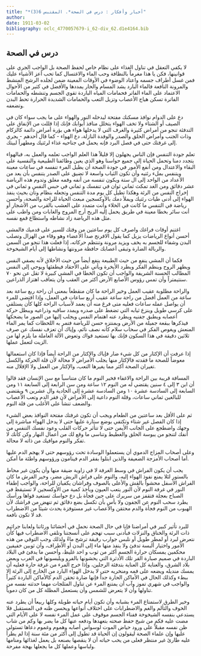 ```yaml
---
title: "*أخبار وأفكار : درس في الصحة*. المقتبس 6(3)"
author: 
date: 1911-03-02
bibliography: oclc_4770057679-i_62-div_62.d1e4164.bib
---
```




##  درس في الصحة 


 لا يكفي التعقل في تناول الغذاء على نظام خاص لحفظ الصحة بل الواجب الجري على قوانينها، فكن يا هذا مغرماً بالنظافة وحب الماء والاغتسال كما تحب أعز الأشياء عليك فمن غسل أطراف جسمه واعتاد الوضوء في الأوقات المعينة ضمن لجلده الرشح المنشط والمرونة النافعة فالماء البارد يشد المسام والحار يمددها والأفضل في كثير من الأحوال الاعتماد على الماء الفاتر فحمامات المياه الباردة تقوي الجسم وتنشطه والحمامات الفاترة   تسكن هياج الأعصاب وتزيل التعب والحمامات الشديدة الحرارة تحط البدن وتضعفه. 

 دع على الدوام نوافذ مسكنك مفتحة ليدخله النور والهواء على ما يجب سواء كان في الصيف أو الشتاء ولا تخف الهواء يتخلل منافذ أبوابك فإنك إذا قللت من الإنفاق على التدفئة تنجو من أمراض كثيرة والغرف التي لا يدخلها هواء هي بؤرة أمراض دائمة كالزكام وذات الجنب وأمراض الحلق والصدر والوفدة النازلة، دع الهواء - كما قال أحدهم - يجري إلى غرفتك حتى في فصل البرد فإنه يحمل في جناحيه غذاء لرئتيك ومطهراً لبيتك. 

 تعلم جودة التنفس فإن الناس يجهلون إلا قليلاً هذا العلم الواجب تعلمه والعمل به، فبالهواء يتجدد دمنا وتحمل الحياة إلى جميع حواسنا وهو الذي يعين وظائفنا الطبيعية والنفسية على البقاء والاعتدال ومن أنفع الأمور في جودة الصحة أن يطيل المرء تنفسه في ساعات معينة ويتنفس بملء رئتيه وأن تكون الثياب واسعة لا تضيق على الصدر يتنفس بأن يعد من الأعداد من الواحد إلى ال  ستة  ويكون تنفسه من أنفه وفمه مغلق وتدوم هذه الرياضة  عشر  دقائق ومن الغد تمكث  ثماني  ثوان في تنفسك و  ثماني  في حبس النفس و  ثماني  في إخراج النفس من الرئة وهكذا تطيل كل يوم مدة التنفس وتجعله بنظام وتأن بحيث ينفذ الهواء إلى أدنى طيات رئتيك ويملأ دمك بالأوكسجين مبعث الحياة للراحة والصحة، وأحسن رياضة في التنفس ما كانت في الخلاء وأنت متمدد على العشب بالقرب من الأشجار أو أنت سائر بخطا معينة في طريق يحمل إليه الريح أرج المروج والغابات ومن واظب على مثل هذه الرياضة زاد نشاطه واستطاع قمع نفسه. 

 اغتنم أوقات فراغك واصرف كل يوم ساعتين من وقتك للسير على قدميك فالمشي أحسن أنواع الرياضات يزيل كما يقول الافرنج صدأ الأعضاء وهو وقاء من الهزال   وتصلب البدن وشفاء للجسم به يخف ويزيد مرونة وتنتظم حركاته، إذا فعلت هذا تنجو من السمن والربالة الضارة وتبقى أعصابك حافظة مرونتها ونشاطها إلى أيام الشيخوخة. 

 فكما أن المشي ينفع من حيث الطبيعة ينفع أيضاً من حيث الأخلاق لأنه يصفي النفس ويطهر الروح وينظم الفكر ويطرد الأبخرة ويأتي على الأحقاد فيطفئها ويوحي إلى النفس المطالب الحسنة الشريفة والواجب أن تكون الخطا في المشي كبيرة لا تقل عن نحو  ٧٠   سنتيمتراً وأن تمس رؤوس الأصابع الأرض أكثر من العقب وأن يتعاقب اهتزاز الذراعين. 

 والراحة مطلوبة عقيب العمل وخير الراحة ما كان منقطعاً بمعنى أن راحة ربع ساعة بعد ساعة من العمل أفضل من راحة ساعة عقيب  أربع  ساعات في العمل، وإذا اقتضى للمرء أن يواصل عمله ساعات فعليه متى فرغ منه أن يعمد لأسباب الراحة كلها كأن يستلقي على كرسي طويل وينزع ثيابه التي تضغط على صدره ويمدد ساقيه وذراعيه ويبطل حركة أعصابه ويطبق جفنيه ويطرد عنه اهتمام النفس ويجلب إليها من الصور ما يضحكها فيذكرها ببقعة جميلة من الأرض وبمنتزه حسن للرياضة فتمر به اللحظات كما يمر الماء المنعش ويغوص الفكر في سحاب سلام كأنه نصف نائم، وإياك أن تعزف نفسك عن صرف  ثلاثين  دقيقة في هذا السكون فإنك بها تستعيد قواك وتعوض الآلة العاملة ما يلزم لها من الزيت لتعمل عملها. 

 إذا عرفت أن الإكثار من كل شيء ضار فإياك والإكثار من الراحة أيضاً فإذا كان استعمالها معوضاً للصحة ما فقدته فالإكثار منها يجلب الأمراض لا محالة لأن قلة الحركة والكسل تغيران الصحة أكثر مما يغيرها التعب، والإكثار من العمل ولا الإقلال منه. 

 المسافة قريبة بين الراحة والاغفاء فخير النوم ما كان متناسباً مع سن الإنسان فقد قالوا أن ابن  ٣  إلى  ٤  سنين يقتضي له من النوم  ١٢  ساعة ومن سن الرابعة إلى السابعة  ١١  ومن السابعة إلى السادسة  عشرة  ١٠  ومن السادسة  عشرة  إلى الحادية وال  عشرين  ٩  ويقتضي للبالغين  ثماني  ساعات، وقلة النوم داعية إلى الأمراض لأن فقر الدم وتعب الأعصاب والضعف تنشأ على الأغلب من قلة النوم. 

 ثم على الأقل بعد ساعتين من الطعام ويجب أن تكون غرفتك مفتحة النوافذ بعض   الشيء إذا كان الفصل غير شتاء وتكتفي بوضع ستارة عليها حتى لا يدخل الهواء مباشرة إلى وجهك واضطجع على الجانب الأيمن حتى لا تتأثر حركات القلب وعود نفسك التنفس من أنفك لتنجو من يبوسة الحلق والغطيط وتناسى ما وقع لك من أعمال النهار وكن كأنك لا تفكر والنوم موافيك من ذاته لا محالة. 

 وعلى أصحاب المزاج الدموي أن يستعملوا الوسادة تحت رؤوسهم حتى لا يهجم الدم عليها   أما أصحاب الأمزجة الضعيفة والذين ابتلوا بفقر الدم فينامون ورؤوسهم واطئة ما أمكن. 

 يجب أن يكون الفراش في وسط الغرفة لا في زاوية ضيقة منها وأن يكون غير محاط بالستور لئلا يمنع نفوذ الهواء إليه، والنوم على فراش الريش مضر، وخير الفرش ما كان الفراش الأسفل محشواً بالقش والأعلى بالصوف وفراشان يكفيان للراحة، والواجب إطفاء النور في غرفة النوم لأن النور يتعب العيون ويأخذ كمية من الأوكسجين لا تستيقظ في الصباح بعجلة فتقفز من سريرك على حين فجأة بل دع حواسك تستعيد قواها ورأسك يطرد سحب النوم عن الجفون ولا بأس بأن تكسل بضع دقائق ثم تنهض من فراشك لأن الهبوب من النوم فجأة والدم محتقن والأعصاب غير مستوفزة يحدث شيئاً من الاضطراب قد لا تكون نافعة. 

 للبرد تأثير كبير في أمراضنا فإنا في حال الصحة نحمل في أحشائنا ورئاتنا ولعابنا جراثيم ذات الرئة والخناق والنزلات فبأدنى سبب تهجم على أنسجتنا وتلقي الاضطراب فيها كأن نتعرض لبرد أو لمطر طويل أو نلبس جوارب رقيقة ترشح ماءً ولذلك وجب التوقي من هذه الأمور واختيار ألبسة تدفئ ولا ينفذ منها ماء إلى البدن أو الأطراف، وأن ثوبين خفيفين محكمين يمسكان حرارة الجسم أكثر من ثوب و  احد  غليظ، وأحسن ما يدفئ في البلاد الباردة في صميم صبارة القر تلك الأدثرة التي يحشونها بالفرو ويلبسونها في الغرب وبعض بلاد الشرق، والعناية كل العناية بتدفئة الرجلين، وإذا خرج المرء من غرفة حارة فعليه أن يمسك منديله ويضعه على فمه ومنخريه حتى لا يدخل الهواء البارد من الخارج إلى الرئة إلا ببطء وكذلك الحال في الأماكن الحارة جداً فإنها ضارة تحقن الدم كالأماكن الباردة كثيراً والواجب في شهري تموز وآب أن يمتنع المرء عن تناول المثلجات مهما حدثته نفسه من تناولها وأن لا يتعرض للشمس وأن يستعمل المظلة كل من كان دموياً. 
 
 وخير الطرق لاستمتاع المرء بشبابه وأن تكون أيام حياته طويلة وكلها ربيعاً أن يطرد عنه الخوف والتألم والغم والاضطرابات على اختلاف أنواعها ويحسن ظنه في المستقبل فلا يستدعي بنفسه الشيخوخة ففناء الجسم موقوف على عمل المرء نفسه لا على الأيام التي مضت عليه فكم من شيخ حفظ صحته بتعهدها ودفعه عنها كل ما يضر بها وكم من شاب ظن نفسه مقبلاً على ورود حياض الموت لوسواس أصابه وهموم وغموم دعاها تستولي   عليها وإن علماء الصحة ليقولون إن الحياة قد تطول إلى أكثر من  مئة  سنة إذا لم يطرأ عليه طارئ غير منتظر فعلى من يحب حياته أن لا ينقصها بصنعه بل يعمل لغذائها ومنامها ولباسها وعملها كل ما يجعلها بهجة مفرحة. 
